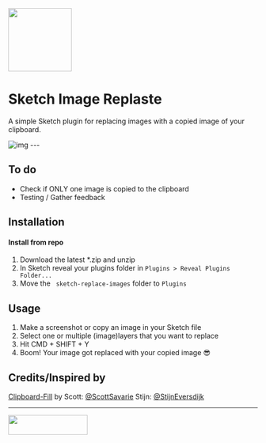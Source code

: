 <img height="128" width="128" src="https://github.com/mheesakkers/sketch-image-replaste/blob/master/Image%20Replaste.sketchplugin/Contents/Resources/icon-large.png">

# Sketch Image Replaste

A simple Sketch plugin for replacing images with a copied image of your clipboard.

<img src="https://www.misha.studio/image-replaste/images/screencast.gif" alt="img" style="max-width:100%;">
---

## To do

- Check if ONLY one image is copied to the clipboard
- Testing / Gather feedback

## Installation

#### Install from repo

1. Download the latest *.zip and unzip
2. In Sketch reveal your plugins folder in ```Plugins > Reveal Plugins Folder...```
3. Move the ``` sketch-replace-images``` folder to ```Plugins```

## Usage

1. Make a screenshot or copy an image in your Sketch file
2. Select one or multiple (image)layers that you want to replace
3. Hit CMD + SHIFT + Y
4. Boom! Your image got replaced with your copied image 😎

## Credits/Inspired by

[Clipboard-Fill](https://github.com/ScottSavarie/Clipboard-Fill) by Scott: [@ScottSavarie](https://www.twitter.com/scottsavarie)
Stijn: [@StijnEversdijk](https://www.twitter.com/StijnEversdijk)

---

<a href="http://bit.ly/SketchRunnerWebsite"><img height="40" width="160" src="http://sketchrunner.com/img/badge_blue.png"></a>
